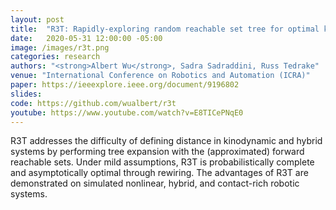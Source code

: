 ```yaml
---
layout: post
title:  "R3T: Rapidly-exploring random reachable set tree for optimal kinodynamic planning of nonlinear hybrid systems"
date:   2020-05-31 12:00:00 -05:00
image: /images/r3t.png
categories: research
authors: "<strong>Albert Wu</strong>, Sadra Sadraddini, Russ Tedrake"
venue: "International Conference on Robotics and Automation (ICRA)"
paper: https://ieeexplore.ieee.org/document/9196802
slides:
code: https://github.com/wualbert/r3t
youtube: https://www.youtube.com/watch?v=E8TICePNqE0
---
```

R3T addresses the difficulty of defining distance in kinodynamic and hybrid systems by performing tree expansion with the (approximated) forward reachable sets. Under mild assumptions, R3T is probabilistically complete and asymptotically optimal through rewiring. The advantages of R3T are demonstrated on simulated nonlinear, hybrid, and contact-rich robotic systems.